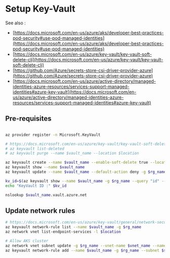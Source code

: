 # Setup Key-Vault

See also :
- [https://docs.microsoft.com/en-us/azure/aks/developer-best-practices-pod-security#use-pod-managed-identities](https://docs.microsoft.com/en-us/azure/aks/developer-best-practices-pod-security#use-pod-managed-identities)
- [https://docs.microsoft.com/en-us/azure/key-vault/key-vault-soft-delete-cli](https://docs.microsoft.com/en-us/azure/key-vault/key-vault-soft-delete-cli)
- [https://github.com/Azure/secrets-store-csi-driver-provider-azure](https://github.com/Azure/secrets-store-csi-driver-provider-azure)
- [https://docs.microsoft.com/en-us/azure/active-directory/managed-identities-azure-resources/services-support-managed-identities#azure-key-vault](https://docs.microsoft.com/en-us/azure/active-directory/managed-identities-azure-resources/services-support-managed-identities#azure-key-vault)

## Pre-requisites

```sh

az provider register -n Microsoft.KeyVault

# https://docs.microsoft.com/en-us/azure/key-vault/key-vault-soft-delete-cli
# az keyvault list-deleted
# az keyvault purge --name $vault_name --location $location

az keyvault create --name $vault_name --enable-soft-delete true --location $location -g $rg_name
az keyvault show --name $vault_name 
az keyvault update --name $vault_name --default-action deny -g $rg_name 

kv_id=$(az keyvault show --name $vault_name -g $rg_name --query "id" --output tsv)
echo "KeyVault ID :" $kv_id

nslookup $vault_name.vault.azure.net

```

## Update network rules
```sh
# https://docs.microsoft.com/en-us/azure/key-vault/general/network-security
az keyvault network-rule list --name $vault_name -g $rg_name
az network vnet list-endpoint-services -l $location

# Allow AKS cluster
az network vnet subnet update -g $rg_name --vnet-name $vnet_name --name $subnet_name --service-endpoints "Microsoft.KeyVault"
az keyvault network-rule add --name $vault_name -g $rg_name --subnet $subnet_id

```
